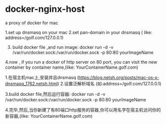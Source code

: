 # docker-nginx-host
a proxy of docker for mac


1.set up dnsmasq on your mac
2.set pan-domain in your dnsmasq ( like: address=/golf.com/127.0.0.1)

3. build docker file ,and run image:
	docker run -d -v /var/run/docker.sock:/var/run/docker.sock -p 80:80 yourImageName 

4.now , if you run a docker of http server on 80 port, you can visit the new container by container name,(like: YourContainerName.golf.com)



1.在宿主机mac上,安装并且dnsmasq  (https://blog.netsh.org/posts/mac-os-x-dnsmasq_1762.netsh.html)
2.设置泛解析域名 (如:address=/golf.com/127.0.0.1)

3.build docker file,然后运行容器:
	docker run -d -v /var/run/docker.sock:/var/run/docker.sock -p 80:80 yourImageName 


4.完毕,然后,当你新建了有80端口http服务的容器,你可以用名字在宿主机访问你的新容器,(like: YourContainerName.golf.com)